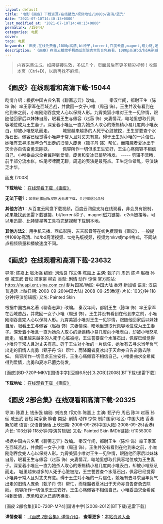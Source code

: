 ```yaml
---
layout: default
title: '电影《画皮》下载资源/在线播放/视频地址/1080p/高清/蓝光'
date: "2021-07-10T14:40:13+0800"
last_modified_at: "2021-07-10T14:40:13+0800"
permalink: /15044/
categories: 电影
cover:
tags: 电影
keywords: '画皮,在线免费看,1080p高清,bt种子,torrent,百度云盘,magnet,磁力链,迅雷下载资源'
description: '《画皮》在线云播放手机西瓜影院吉吉影音免费看，1080p高清bd/hd未删减完整版和tc抢先枪版，mkv/mp4格式，附带bt/torrent种子、magnet/磁力链、百度云盘、网盘资源迅雷下载链接'
---
```


>内容采集生成，如果链接失效，多试几个，页面最后有更多精彩视频！收藏本页（Ctrl+D)，以后再找不麻烦。


## 《画皮》在线观看和高清下载-15044

剧情介绍：根据中国古典名著《聊斋志异》改编。  　　秦汉年间，都尉王生（陈坤 饰）率王家军在西域苦战，并救回一女子小唯（周迅 饰）。王生并没有看到在他到来之前，小唯刚刚吞食完人心以保持人形。九霄美狐小唯对王生一见钟情，跟随他回家后以妹妹自居，眼看王生与佩容（赵薇 饰）夫妻情深，暗地里想取代佩容地位成为王生妻子。深爱着小唯且一直为她杀人取心的蜥蜴精小易几度向小唯表白，却被小唯怒吼而走。  　　城里越来越多的人死于心脏被挖，王生誓要查个水落石出，佩容已经觉得小唯异于常人且对丈夫有意。碍于王生对小唯的一片信任，她唯有去寻求当年负气出走的旧情人庞勇（甄子丹 饰）帮忙，而降魔者夏冰出于天命亦自告奋勇去除妖。  　　佩容所作一切但求王生安好，王生心痛佩容不相信自己，小唯委曲求全希冀得到爱情，庞勇和夏冰已蓄势待发。 ----- 剪辑不流畅，前半部分流水帐，结尾啰嗦而无聊。周迅的表演是最亮点。王生定位错乱，导演缺乏才华。


画皮 (2008)

**下载地址**： [在线观看下载 《画皮》](https://www.btbtdy.me/btdy/dy4839.html) 


**无法下载?**：`如果迅雷因版权原因无法下载，关注微信公众号 `

**其他方法1**：从百度云网盘下载视频，百度云网盘支持在线观看，非会员有限制，如果能找到迅雷下载链接、bt/torrent种子、magnet磁力链接、e2dk链接等，可以用迅雷、比特彗星等工具将完整视频下载到本地。

**其他方法2**：用手机云播、西瓜影院、吉吉影音等在线免费观看《画皮》，一般提供1080p高清、hd/bd高清视频、tc抢先版视频，视频为mkv或mp4格式，不同站点视频质量和播放速度不同。


## 《画皮》在线观看和高清下载-23632

导演: 陈嘉上 钱永强 编剧: 刘浩良 邝文伟 陈嘉上 主演: 甄子丹 周迅 陈坤 赵薇 孙俪 戚玉武 晋松 梁家豪 柳岩 类型: 剧情 动作 惊悚 官方网站: https://huapi.ent.sina.com.cn/ 制片国家/地区: 中国大陆 香港 新加坡 语言: 汉语普通话 上映日期: 2008-09-26(中国大陆) 2008-09-25(香港) 片长: 103分钟 118分钟(导演剪辑版) 又名: Painted Skin

根据中国古典名著《聊斋志异》改编。 秦汉年间，都尉王生（陈坤 饰）率王家军在西域苦战，并救回一女子小唯（周迅 饰）。王生并没有看到在他到来之前，小唯刚刚吞食完人心以保持人形。九霄美狐小唯对王生一见钟情，跟随他回家后以妹妹自居，眼看王生与佩容（赵薇 饰）夫妻情深，暗地里想取代佩容地位成为王生妻子。深爱着小唯且一直为她杀人取心的蜥蜴精小易几度向小唯表白，却被小唯怒吼而走。 城里越来越多的人死于心脏被挖，王生誓要查个水落石出，佩容已经觉得小唯异于常人且对丈夫有意。碍于王生对小唯的一片信任，她唯有去寻求当年负气出走的旧情人庞勇（甄子丹 饰）帮忙，而降魔者夏冰出于天命亦自告奋勇去除妖。 佩容所作一切但求王生安好，王生心痛佩容不相信自己，小唯委曲求全希冀得到爱情，庞勇和夏冰已蓄势待发。


[画皮][BD-720P-MKV][国语中字][豆瓣6.5分][3.2GB][2008][BT下载/迅雷下载]

**下载地址**： [在线观看下载 《画皮》](https://www.btdx8.com/torrent/painted_skin_2008.html) 


## 《画皮 2部合集》在线观看和高清下载-20325

导演: 陈嘉上 钱永强 编剧: 刘浩良 邝文伟 陈嘉上 主演: 甄子丹 周迅 陈坤 赵薇 孙俪 戚玉武 晋松 梁家豪 柳岩 类型: 剧情 动作 惊悚 制片国家/地区: 中国大陆 香港 新加坡 语言: 汉语普通话 上映日期: 2008-09-26(中国大陆) 2008-09-25(香港) 片长: 103分钟 118分钟(导演剪辑版) 又名: Painted Skin IMDb链接: tt1055300

根据中国古典名著《聊斋志异》改编。 秦汉年间，都尉王生（陈坤 饰）率王家军在西域苦战，并救回一女子小唯（周迅 饰）。王生并没有看到在他到来之前，小唯刚刚吞食完人心以保持人形。九霄美狐小唯对王生一见钟情，跟随他回家后以妹妹自居，眼看王生与佩容（赵薇 饰）夫妻情深，暗地里想取代佩容地位成为王生妻子。深爱着小唯且一直为她杀人取心的蜥蜴精小易几度向小唯表白，却被小唯怒吼而走。 城里越来越多的人死于心脏被挖，王生誓要查个水落石出，佩容已经觉得小唯异于常人且对丈夫有意。碍于王生对小唯的一片信任，她唯有去寻求当年负气出走的旧情人庞勇（甄子丹 饰）帮忙，而降魔者夏冰出于天命亦自告奋勇去除妖。 佩容所作一切但求王生安好，王生心痛佩容不相信自己，小唯委曲求全希冀得到爱情，庞勇和夏冰已蓄势待发。


[画皮 2部合集][BD-720P-MP4][国语中字][2008-2012][BT下载/迅雷下载]

**详情查看**： [《画皮 2部合集》详情介绍](/movie/20325/)， **查看更多**：[本站资源大全](/movie/t/all/)

